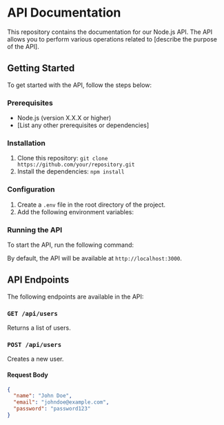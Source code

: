 # API Documentation

This repository contains the documentation for our Node.js API. The API allows you to perform various operations related to [describe the purpose of the API].

## Getting Started

To get started with the API, follow the steps below:

### Prerequisites

- Node.js (version X.X.X or higher)
- [List any other prerequisites or dependencies]

### Installation

1. Clone this repository: `git clone https://github.com/your/repository.git`
2. Install the dependencies: `npm install`

### Configuration

1. Create a `.env` file in the root directory of the project.
2. Add the following environment variables:


### Running the API

To start the API, run the following command:


By default, the API will be available at `http://localhost:3000`.

## API Endpoints

The following endpoints are available in the API:

### `GET /api/users`

Returns a list of users.

### `POST /api/users`

Creates a new user.

#### Request Body

```json
{
  "name": "John Doe",
  "email": "johndoe@example.com",
  "password": "password123"
}
